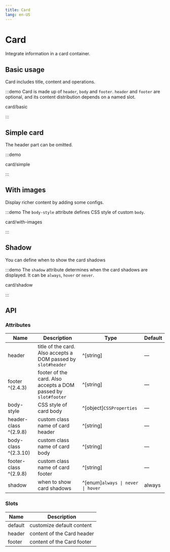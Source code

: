```yaml
---
title: Card
lang: en-US
---
```


# Card

Integrate information in a card container.

## Basic usage

Card includes title, content and operations.

:::demo Card is made up of `header`, `body` and `footer`. `header` and `footer` are optional, and its content distribution depends on a named slot.

card/basic

:::

## Simple card

The header part can be omitted.

:::demo

card/simple

:::

## With images

Display richer content by adding some configs.

:::demo The `body-style` attribute defines CSS style of custom `body`.

card/with-images

:::

## Shadow

You can define when to show the card shadows

:::demo The `shadow` attribute determines when the card shadows are displayed. It can be `always`, `hover` or `never`.

card/shadow

:::

## API

### Attributes

| Name                  | Description                                                    | Type                              | Default |
| --------------------- | -------------------------------------------------------------- | --------------------------------- | ------- |
| header                | title of the card. Also accepts a DOM passed by `slot#header`  | ^[string]                         | —       |
| footer ^(2.4.3)       | footer of the card. Also accepts a DOM passed by `slot#footer` | ^[string]                         | —       |
| body-style            | CSS style of card body                                         | ^[object]`CSSProperties`          | —       |
| header-class ^(2.9.8) | custom class name of card header                               | ^[string]                         | —       |
| body-class ^(2.3.10)  | custom class name of card body                                 | ^[string]                         | —       |
| footer-class ^(2.9.8) | custom class name of card footer                               | ^[string]                         | —       |
| shadow                | when to show card shadows                                      | ^[enum]`always \| never \| hover` | always  |

### Slots

| Name    | Description                |
| ------- | -------------------------- |
| default | customize default content  |
| header  | content of the Card header |
| footer  | content of the Card footer |
